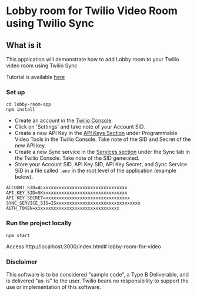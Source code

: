 # Lobby room for Twilio Video Room using Twilio Sync

## What is it

This application will demonstrate how to add Lobby room to your Twilio video room using Twilio Sync

Tutorial is available [here](https://www.twilio.com/blogs/video/)

### Set up

    cd lobby-room-app
    npm install



- Create an account in the [Twilio Console](https://www.twilio.com/console).
- Click on 'Settings' and take note of your Account SID.
- Create a new API Key in the [API Keys Section](https://www.twilio.com/console/video/project/api-keys) under Programmable Video Tools in the Twilio Console. Take note of the SID and Secret of the new API key.
- Create a new Sync service in the [Services section](https://www.twilio.com/console/sync/services) under the Sync tab in the Twilio Console. Take note of the SID generated.
- Store your Account SID, API Key SID, API Key Secret, and Sync Service SID in a file called `.env` in the root level of the application (example below).

```
ACCOUNT_SID=ACxxxxxxxxxxxxxxxxxxxxxxxxxxxxxxxx
API_KEY_SID=SKxxxxxxxxxxxxxxxxxxxxxxxxxxxxxxxx
API_KEY_SECRET=xxxxxxxxxxxxxxxxxxxxxxxxxxxxxxxx
SYNC_SERVICE_SID=ISxxxxxxxxxxxxxxxxxxxxxxxxxxxxxxxx
AUTH_TOKEN=xxxxxxxxxxxxxxxxxxxxxxxxxxxxxxxx
```


### Run the project locally

    npm start

Access http://localhost:3000/index.html# lobby-room-for-video

### Disclaimer

This software is to be considered "sample code", a Type B Deliverable, and is delivered "as-is" to the user. Twilio bears no responsibility to support the use or implementation of this software.
